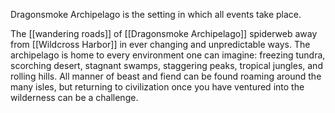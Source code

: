 Dragonsmoke Archipelago is the setting in which all events take place.

The [[wandering roads]] of [[Dragonsmoke Archipelago]] spiderweb away from [[Wildcross Harbor]] in ever changing and unpredictable ways. The archipelago is home to every environment one can imagine: freezing tundra, scorching desert, stagnant swamps, staggering peaks, tropical jungles, and rolling hills. All manner of beast and fiend can be found roaming around the many isles, but returning to civilization once you have ventured into the wilderness can be a challenge.